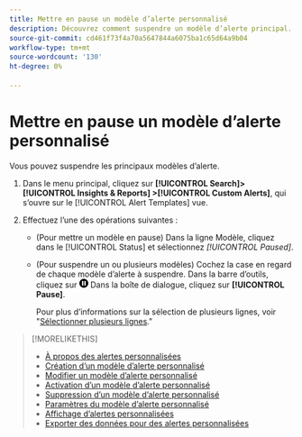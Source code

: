 ```yaml
---
title: Mettre en pause un modèle d’alerte personnalisé
description: Découvrez comment suspendre un modèle d’alerte principal.
source-git-commit: cd461f73f4a70a5647844a6075ba1c65d64a9b04
workflow-type: tm+mt
source-wordcount: '130'
ht-degree: 0%

---
```


# Mettre en pause un modèle d’alerte personnalisé

Vous pouvez suspendre les principaux modèles d’alerte.

1. Dans le menu principal, cliquez sur **[!UICONTROL Search]> [!UICONTROL Insights & Reports] >[!UICONTROL Custom Alerts]**, qui s’ouvre sur le [!UICONTROL Alert Templates] vue.

1. Effectuez l’une des opérations suivantes :

   * (Pour mettre un modèle en pause) Dans la ligne Modèle, cliquez dans le [!UICONTROL Status] et sélectionnez *[!UICONTROL Paused]*.

   * (Pour suspendre un ou plusieurs modèles) Cochez la case en regard de chaque modèle d’alerte à suspendre. Dans la barre d’outils, cliquez sur ![Pause](/help/search-social-commerce/assets/pause.png "Pause") Dans la boîte de dialogue, cliquez sur **[!UICONTROL Pause]**.

      Pour plus d’informations sur la sélection de plusieurs lignes, voir &quot;[Sélectionner plusieurs lignes](/help/search-social-commerce/common-tasks/navigation-editing-selection/multiple-rows-select.md).&quot;

>[!MORELIKETHIS]
>
>* [À propos des alertes personnalisées](alert-about.md)
>* [Création d’un modèle d’alerte personnalisé](alert-template-create.md)
>* [Modifier un modèle d’alerte personnalisé](alert-template-edit.md)
>* [Activation d’un modèle d’alerte personnalisé](alert-template-activate.md)
>* [Suppression d’un modèle d’alerte personnalisé](alert-template-delete.md)
>* [Paramètres du modèle d’alerte personnalisé](alert-template-settings.md)
>* [Affichage d’alertes personnalisées](alert-view.md)
>* [Exporter des données pour des alertes personnalisées](alert-export-data.md)

